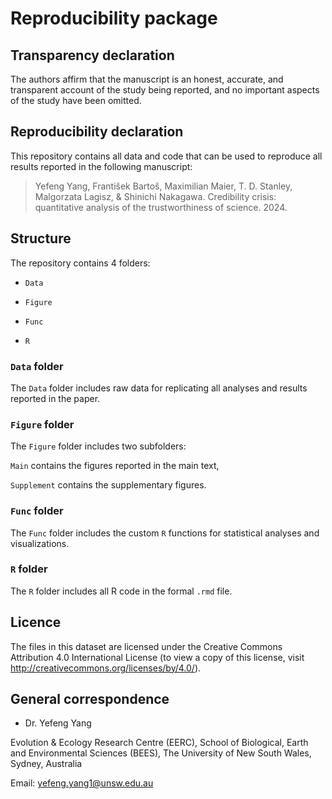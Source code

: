 # Reproducibility package

## Transparency declaration

The authors affirm that the manuscript is an honest, accurate, and transparent account of the study being reported, and no important
aspects of the study have been omitted.

## Reproducibility declaration

This repository contains all data and code that can be used to reproduce all results reported in the following manuscript:

> Yefeng Yang, František Bartoš, Maximilian Maier, T. D. Stanley, Malgorzata Lagisz, & Shinichi Nakagawa. Credibility crisis: quantitative analysis of the trustworthiness of science. 2024.

## Structure

The repository contains 4 folders:

- `Data`

- `Figure`

- `Func`

- `R`
 
### `Data` folder

The `Data` folder includes raw data for replicating all analyses and results reported in the paper.

### `Figure` folder

The `Figure` folder includes two subfolders:

`Main` contains the figures reported in the main text,

`Supplement` contains the supplementary figures.

### `Func` folder

The `Func` folder includes the custom `R` functions for statistical analyses and visualizations.

### `R` folder

The `R` folder includes all R code in the formal `.rmd` file.

## Licence

The files in this dataset are licensed under the Creative Commons Attribution 4.0 International License (to view a copy of this license, visit http://creativecommons.org/licenses/by/4.0/).

## General correspondence

- Dr. Yefeng Yang

Evolution & Ecology Research Centre (EERC), 
School of Biological, Earth and Environmental Sciences (BEES), 
The University of New South Wales, Sydney, Australia

Email: yefeng.yang1@unsw.edu.au

